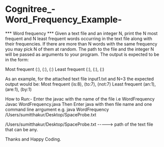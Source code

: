 # Cognitree_-Word_Frequency_Example-


*** Word frequency ***
Given a text file and an integer N, print the N most frequent and N least frequent words occurring in the text file along with their frequencies. If there are more than N words with the same frequency you may pick N of them at random. The path to the file and the integer N will be passed as arguments to your program. The output is expected to be in the form:

Most frequent
(<word>:<count>), (<word>:<count>), (<word>:<count>)
Least frequent
(<word>:<count>), (<word>:<count>), (<word>:<count>)

As an example, for the attached text file input1.txt and N=3 the expected output would be:
Most frequent
(is:8), (to:7), (not:7)
Least frequent
(an:1), (are:1), (by:1)



How to Run:-
Enter the javac with the name of the file i.e WordFrequency
Javac WordFrequency.java
Then Enter java with then file name and one command line arrgument
e.g. java WordFrequency /Users/sumitthakur/Desktop/SpaceProbe.txt

 /Users/sumitthakur/Desktop/SpaceProbe.txt -----> path of the text file that can be any.
 
 Thanks and Happy Coding.
 
